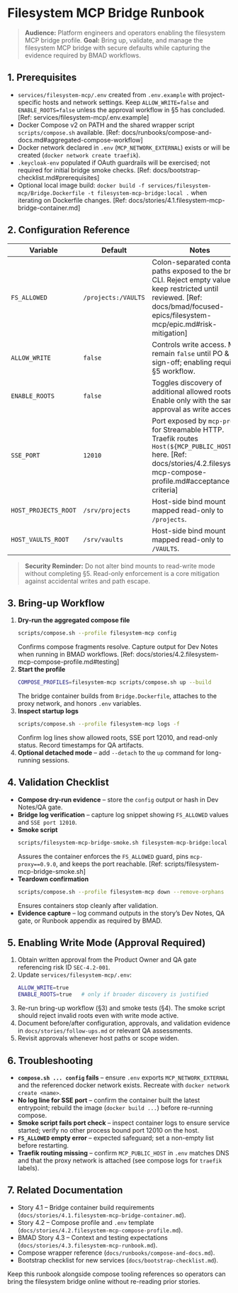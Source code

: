 # Filesystem MCP Bridge Runbook

> **Audience:** Platform engineers and operators enabling the filesystem MCP bridge profile.
> **Goal:** Bring up, validate, and manage the filesystem MCP bridge with secure defaults while capturing the evidence required by BMAD workflows.

## 1. Prerequisites
- `services/filesystem-mcp/.env` created from `.env.example` with project-specific hosts and network settings. Keep `ALLOW_WRITE=false` and `ENABLE_ROOTS=false` unless the approval workflow in §5 has concluded. [Ref: services/filesystem-mcp/.env.example]
- Docker Compose v2 on PATH and the shared wrapper script `scripts/compose.sh` available. [Ref: docs/runbooks/compose-and-docs.md#aggregated-compose-workflow]
- Docker network declared in `.env` (`MCP_NETWORK_EXTERNAL`) exists or will be created (`docker network create traefik`).
- `.keycloak-env` populated if OAuth guardrails will be exercised; not required for initial bridge smoke checks. [Ref: docs/bootstrap-checklist.md#prerequisites]
- Optional local image build: `docker build -f services/filesystem-mcp/Bridge.Dockerfile -t filesystem-mcp-bridge:local .` when iterating on Dockerfile changes. [Ref: docs/stories/4.1.filesystem-mcp-bridge-container.md]

## 2. Configuration Reference
| Variable | Default | Notes |
| --- | --- | --- |
| `FS_ALLOWED` | `/projects:/VAULTS` | Colon-separated container paths exposed to the bridge CLI. Reject empty values; keep restricted until reviewed. [Ref: docs/bmad/focused-epics/filesystem-mcp/epic.md#risk-mitigation] |
| `ALLOW_WRITE` | `false` | Controls write access. Must remain `false` until PO & QA sign-off; enabling requires §5 workflow. |
| `ENABLE_ROOTS` | `false` | Toggles discovery of additional allowed roots. Enable only with the same approval as write access. |
| `SSE_PORT` | `12010` | Port exposed by `mcp-proxy` for Streamable HTTP. Traefik routes `Host(${MCP_PUBLIC_HOST})` here. [Ref: docs/stories/4.2.filesystem-mcp-compose-profile.md#acceptance-criteria] |
| `HOST_PROJECTS_ROOT` | `/srv/projects` | Host-side bind mount mapped read-only to `/projects`. |
| `HOST_VAULTS_ROOT` | `/srv/vaults` | Host-side bind mount mapped read-only to `/VAULTS`. |

> **Security Reminder:** Do not alter bind mounts to read-write mode without completing §5. Read-only enforcement is a core mitigation against accidental writes and path escape.

## 3. Bring-up Workflow
1. **Dry-run the aggregated compose file**
   ```bash
   scripts/compose.sh --profile filesystem-mcp config
   ```
   Confirms compose fragments resolve. Capture output for Dev Notes when running in BMAD workflows. [Ref: docs/stories/4.2.filesystem-mcp-compose-profile.md#testing]
2. **Start the profile**
   ```bash
   COMPOSE_PROFILES=filesystem-mcp scripts/compose.sh up --build
   ```
   The bridge container builds from `Bridge.Dockerfile`, attaches to the proxy network, and honors `.env` variables.
3. **Inspect startup logs**
   ```bash
   scripts/compose.sh --profile filesystem-mcp logs -f
   ```
   Confirm log lines show allowed roots, SSE port 12010, and read-only status. Record timestamps for QA artifacts.
4. **Optional detached mode** – add `--detach` to the `up` command for long-running sessions.

## 4. Validation Checklist
- **Compose dry-run evidence** – store the `config` output or hash in Dev Notes/QA gate.
- **Bridge log verification** – capture log snippet showing `FS_ALLOWED` values and `SSE port 12010`.
- **Smoke script**
  ```bash
  scripts/filesystem-mcp-bridge-smoke.sh filesystem-mcp-bridge:local
  ```
  Assures the container enforces the `FS_ALLOWED` guard, pins `mcp-proxy==0.9.0`, and keeps the port reachable. [Ref: scripts/filesystem-mcp-bridge-smoke.sh]
- **Teardown confirmation**
  ```bash
  scripts/compose.sh --profile filesystem-mcp down --remove-orphans
  ```
  Ensures containers stop cleanly after validation.
- **Evidence capture** – log command outputs in the story’s Dev Notes, QA gate, or Runbook appendix as required by BMAD.

## 5. Enabling Write Mode (Approval Required)
1. Obtain written approval from the Product Owner and QA gate referencing risk ID `SEC-4.2-001`.
2. Update `services/filesystem-mcp/.env`:
   ```bash
   ALLOW_WRITE=true
   ENABLE_ROOTS=true   # only if broader discovery is justified
   ```
3. Re-run bring-up workflow (§3) and smoke tests (§4). The smoke script should reject invalid roots even with write mode active.
4. Document before/after configuration, approvals, and validation evidence in `docs/stories/follow-ups.md` or relevant QA assessments.
5. Revisit approvals whenever host paths or scope widen.

## 6. Troubleshooting
- **`compose.sh ... config` fails** – ensure `.env` exports `MCP_NETWORK_EXTERNAL` and the referenced docker network exists. Recreate with `docker network create <name>`.
- **No log line for SSE port** – confirm the container built the latest entrypoint; rebuild the image (`docker build ...`) before re-running compose.
- **Smoke script fails port check** – inspect container logs to ensure service started; verify no other process bound port 12010 on the host.
- **`FS_ALLOWED` empty error** – expected safeguard; set a non-empty list before restarting.
- **Traefik routing missing** – confirm `MCP_PUBLIC_HOST` in `.env` matches DNS and that the proxy network is attached (see compose logs for `traefik` labels).

## 7. Related Documentation
- Story 4.1 – Bridge container build requirements (`docs/stories/4.1.filesystem-mcp-bridge-container.md`).
- Story 4.2 – Compose profile and `.env` template (`docs/stories/4.2.filesystem-mcp-compose-profile.md`).
- BMAD Story 4.3 – Context and testing expectations (`docs/stories/4.3.filesystem-mcp-runbook.md`).
- Compose wrapper reference (`docs/runbooks/compose-and-docs.md`).
- Bootstrap checklist for new services (`docs/bootstrap-checklist.md`).

Keep this runbook alongside compose tooling references so operators can bring the filesystem bridge online without re-reading prior stories.
